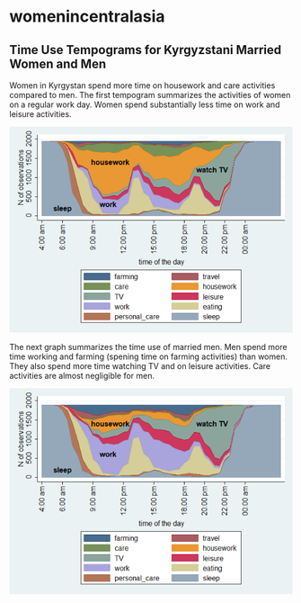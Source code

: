 # womenincentralasia

## Time Use Tempograms for Kyrgyzstani Married Women and Men

Women in Kyrgystan spend more time on housework and care activities compared to men. The first tempogram summarizes the activities of women on a regular work day. Women spend substantially less time on work and leisure activities.

![Image of Married Women on Weekdays](https://raw.githubusercontent.com/Kolpashnikova/womenincentralasia/master/img/married%20women%20on%20weekdays.png)

The next graph summarizes the time use of married men. Men spend more time working and farming (spening time on farming activities) than women. They also spend more time watching TV and on leisure activities. Care activities are almost negligible for men.

![Image of Married Men on Weekdays](https://github.com/Kolpashnikova/womenincentralasia/blob/master/img/married%20men%20on%20weekdays.png?raw=true)
